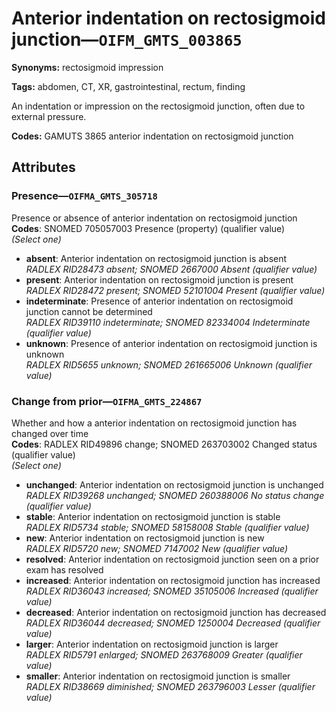 # Anterior indentation on rectosigmoid junction—`OIFM_GMTS_003865`

**Synonyms:** rectosigmoid impression

**Tags:** abdomen, CT, XR, gastrointestinal, rectum, finding

An indentation or impression on the rectosigmoid junction, often due to external pressure.

**Codes:** GAMUTS 3865 anterior indentation on rectosigmoid junction

## Attributes

### Presence—`OIFMA_GMTS_305718`

Presence or absence of anterior indentation on rectosigmoid junction  
**Codes**: SNOMED 705057003 Presence (property) (qualifier value)  
*(Select one)*

- **absent**: Anterior indentation on rectosigmoid junction is absent  
_RADLEX RID28473 absent; SNOMED 2667000 Absent (qualifier value)_
- **present**: Anterior indentation on rectosigmoid junction is present  
_RADLEX RID28472 present; SNOMED 52101004 Present (qualifier value)_
- **indeterminate**: Presence of anterior indentation on rectosigmoid junction cannot be determined  
_RADLEX RID39110 indeterminate; SNOMED 82334004 Indeterminate (qualifier value)_
- **unknown**: Presence of anterior indentation on rectosigmoid junction is unknown  
_RADLEX RID5655 unknown; SNOMED 261665006 Unknown (qualifier value)_

### Change from prior—`OIFMA_GMTS_224867`

Whether and how a anterior indentation on rectosigmoid junction has changed over time  
**Codes**: RADLEX RID49896 change; SNOMED 263703002 Changed status (qualifier value)  
*(Select one)*

- **unchanged**: Anterior indentation on rectosigmoid junction is unchanged  
_RADLEX RID39268 unchanged; SNOMED 260388006 No status change (qualifier value)_
- **stable**: Anterior indentation on rectosigmoid junction is stable  
_RADLEX RID5734 stable; SNOMED 58158008 Stable (qualifier value)_
- **new**: Anterior indentation on rectosigmoid junction is new  
_RADLEX RID5720 new; SNOMED 7147002 New (qualifier value)_
- **resolved**: Anterior indentation on rectosigmoid junction seen on a prior exam has resolved  
- **increased**: Anterior indentation on rectosigmoid junction has increased  
_RADLEX RID36043 increased; SNOMED 35105006 Increased (qualifier value)_
- **decreased**: Anterior indentation on rectosigmoid junction has decreased  
_RADLEX RID36044 decreased; SNOMED 1250004 Decreased (qualifier value)_
- **larger**: Anterior indentation on rectosigmoid junction is larger  
_RADLEX RID5791 enlarged; SNOMED 263768009 Greater (qualifier value)_
- **smaller**: Anterior indentation on rectosigmoid junction is smaller  
_RADLEX RID38669 diminished; SNOMED 263796003 Lesser (qualifier value)_